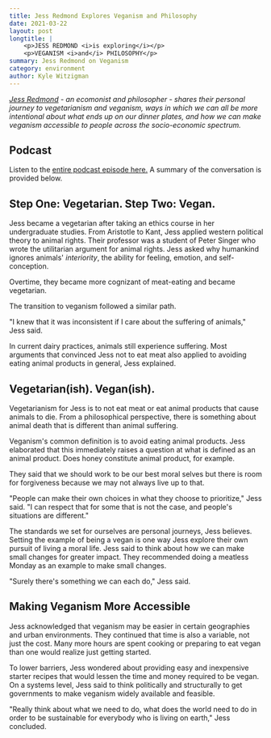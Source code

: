 ```yaml
---
title: Jess Redmond Explores Veganism and Philosophy
date: 2021-03-22
layout: post
longtitle: |
    <p>JESS REDMOND <i>is exploring</i></p>
    <p>VEGANISM <i>and</i> PHILOSOPHY</p>
summary: Jess Redmond on Veganism
category: environment
author: Kyle Witzigman
---
```


<i>[Jess Redmond](https://www.linkedin.com/in/jessica-redmond-5ab095191/) - an ecomonist and philosopher - shares their personal journey to vegetarianism and veganism, ways in which we can all be more intentional about what ends up on our dinner plates, and how we can make veganism accessible to people across the socio-economic spectrum. </i>

## Podcast
Listen to the [entire podcast episode here.](https://drive.google.com/file/d/1V1BwAP8pcWZQ5iTBNZuc-qgMJp0g2YJy/view?usp=sharing) A summary of the conversation is provided below.

## Step One: Vegetarian. Step Two: Vegan.
Jess became a vegetarian after taking an ethics course in her undergraduate studies. From Aristotle to Kant, Jess applied western political theory to animal rights. Their professor was a student of Peter Singer who wrote the utilitarian argument for animal rights. Jess asked why humankind ignores animals' <i>interiority</i>, the ability for feeling, emotion, and self-conception. 

Overtime, they became more cognizant of meat-eating and became vegetarian. 

The transition to veganism followed a similar path.

"I knew that it was inconsistent if I care about the suffering of animals," Jess said.

In current dairy practices, animals still experience suffering. Most arguments that convinced Jess not to eat meat also applied to avoiding eating animal products in general, Jess explained.

## Vegetarian(ish). Vegan(ish).
Vegetarianism for Jess is to not eat meat or eat animal products that cause animals to die. From a philosophical perspective, there is something about animal death that is different than animal suffering.

Veganism's common definition is to avoid eating animal products. Jess elaborated that this immediately raises a question at what is defined as an animal product. Does honey constitute animal product, for example.

They said that we should work to be our best moral selves but there is room for forgiveness because we may not always live up to that.

"People can make their own choices in what they choose to prioritize," Jess said. "I can respect that for some that is not the case, and people's situations are different."

The standards we set for ourselves are personal journeys, Jess believes. Setting the example of being a vegan is one way Jess explore their own pursuit of living a moral life. Jess said to think about how we can make small changes for greater impact. They recommended doing a meatless Monday as an example to make small changes. 

"Surely there's something we can each do," Jess said.

## Making Veganism More Accessible
Jess acknowledged that veganism may be easier in certain geographies and urban environments. They continued that time is also a variable, not just the cost. Many more hours are spent cooking or preparing to eat vegan than one would realize just getting started.

To lower barriers, Jess wondered about providing easy and inexpensive starter recipes that would lessen the time and money required to be vegan. On a systems level, Jess said to think politically and structurally to get governments to make veganism widely available and feasible. 

"Really think about what we need to do, what does the world need to do in order to be sustainable for everybody who is living on earth," Jess concluded.
